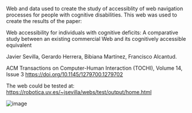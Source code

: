 Web and data used to create the study of accessiblity of web navigation processes for people with cognitive disabilities.
This web was used to create the results of the paper:

Web accessibility for individuals with cognitive deficits: A comparative study between an existing commercial Web and its cognitively accessible equivalent

Javier Sevilla, Gerardo Herrera, Bibiana Martínez, Francisco Alcantud.

ACM Transactions on Computer-Human Interaction (TOCHI), Volume 14, Issue 3
https://doi.org/10.1145/1279700.1279702

The web could be tested at:
https://robotica.uv.es/~jsevilla/webs/test/output/home.html

![image](https://github.com/user-attachments/assets/13687581-877a-415a-96d5-ab697a2d8101)
